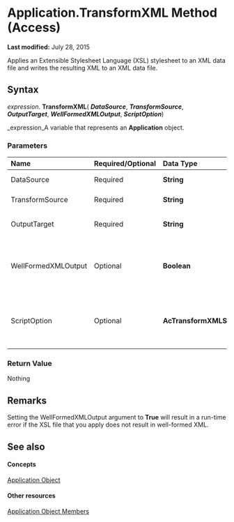 
# Application.TransformXML Method (Access)

 **Last modified:** July 28, 2015

Applies an Extensible Stylesheet Language (XSL) stylesheet to an XML data file and writes the resulting XML to an XML data file.

## Syntax

 _expression_. **TransformXML**( **_DataSource_**,  **_TransformSource_**,  **_OutputTarget_**,  **_WellFormedXMLOutput_**,  **_ScriptOption_**)

 _expression_A variable that represents an  **Application** object.


### Parameters



|**Name**|**Required/Optional**|**Data Type**|**Description**|
|:-----|:-----|:-----|:-----|
|DataSource|Required| **String**|The name and path of the XML file to import.|
|TransformSource|Required| **String**|The name and path to the XSL file to apply to the XML data file.|
|OutputTarget|Required| **String**|The file name and path for the resulting XML data file after applying the XSL file.|
|WellFormedXMLOutput|Optional| **Boolean**|Setting this argument to  **True** will create a well-formed XML file. Setting this argument to **False** will encode the resulting XML file in UTF-16 format. The default value is **False**.|
|ScriptOption|Optional| **AcTransformXMLScriptOption**|A  ** [AcTransformXMLScriptOption](c4607d48-d352-6aa4-b576-b2077ad67cfa.md)** constant that specifies the action taken if the XSL file contains scripting code. The default value is **acPromptScript**.|

### Return Value

Nothing


## Remarks

Setting the WellFormedXMLOutput argument to **True** will result in a run-time error if the XSL file that you apply does not result in well-formed XML.


## See also


#### Concepts


 [Application Object](aefb0713-97e6-e2c7-e530-8fd2e1316a55.md)
#### Other resources


 [Application Object Members](3ab5276c-d52a-72a9-244c-ec92ead48811.md)
